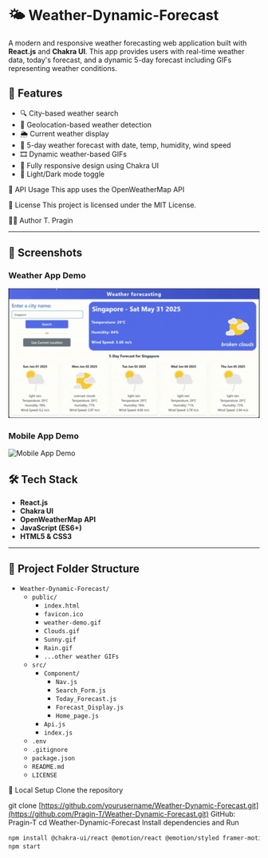 # 🌤️ Weather-Dynamic-Forecast

A modern and responsive weather forecasting web application built with **React.js** and **Chakra UI**. This app provides users with real-time weather data, today's forecast, and a dynamic 5-day forecast including GIFs representing weather conditions.

## 🚀 Features

- 🔍 City-based weather search
- 📍 Geolocation-based weather detection
- 🌦️ Current weather display
- 📅 5-day weather forecast with date, temp, humidity, wind speed
- 🎞️ Dynamic weather-based GIFs
- 📱 Fully responsive design using Chakra UI
- 🌙 Light/Dark mode toggle

🔐 API Usage
This app uses the OpenWeatherMap API

📄 License
This project is licensed under the MIT License.

🙋‍♂️ Author
T. Pragin

---

## 📸 Screenshots

<h3>Weather App Demo</h3>
<img src="./public/Web-app-Screenshot.gif" alt="Weather App Demo" width="600" />

<h3>Mobile App Demo</h3>
<img src="./public/Mobile-app_screen.gif" alt="Mobile App Demo" width="600" />

## 🛠️ Tech Stack

- **React.js**
- **Chakra UI**
- **OpenWeatherMap API**
- **JavaScript (ES6+)**
- **HTML5 & CSS3**

---
## 📁 Project Folder Structure

- `Weather-Dynamic-Forecast/`
  - `public/`
    - `index.html`
    - `favicon.ico`
    - `weather-demo.gif`
    - `Clouds.gif`
    - `Sunny.gif`
    - `Rain.gif`
    - `...other weather GIFs`
  - `src/`
    - `Component/`
      - `Nav.js`
      - `Search_Form.js`
      - `Today_Forecast.js`
      - `Forecast_Display.js`
      - `Home_page.js`
    - `Api.js`
    - `index.js`
  - `.env`
  - `.gitignore`
  - `package.json`
  - `README.md`
  - `LICENSE`

🧪 Local Setup
Clone the repository

git clone [https://github.com/yourusername/Weather-Dynamic-Forecast.git](https://github.com/Pragin-T/Weather-Dynamic-Forecast.git)
GitHub: Pragin-T
cd Weather-Dynamic-Forecast
Install dependencies and Run

```bash
npm install @chakra-ui/react @emotion/react @emotion/styled framer-motion
npm start






